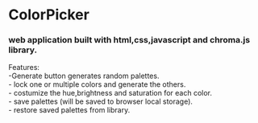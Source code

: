 # ColorPicker

<h3>web application built with html,css,javascript and chroma.js library.<br></h3>
Features:<br>
 -Generate button generates random palettes.<br>
 -  lock one or multiple colors and generate the others.<br>
 -  costumize the hue,brightness and saturation for each color.<br>
 -  save palettes (will be saved to browser local storage).<br>
 -  restore saved palettes from library.<br>